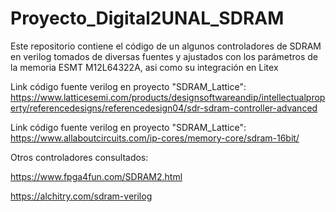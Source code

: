 # Proyecto_Digital2UNAL_SDRAM
Este repositorio contiene el código de un algunos controladores de SDRAM en verilog tomados de diversas fuentes y ajustados con los parámetros de la memoria ESMT M12L64322A, asi como su integración en Litex

Link código fuente verilog en proyecto "SDRAM_Lattice": https://www.latticesemi.com/products/designsoftwareandip/intellectualproperty/referencedesigns/referencedesign04/sdr-sdram-controller-advanced

Link código fuente verilog en proyecto "SDRAM_Lattice": https://www.allaboutcircuits.com/ip-cores/memory-core/sdram-16bit/

Otros controladores consultados:

https://www.fpga4fun.com/SDRAM2.html

https://alchitry.com/sdram-verilog

